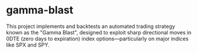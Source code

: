 # gamma-blast
This project implements and backtests an automated trading strategy known as the "Gamma Blast", designed to exploit sharp directional moves in 0DTE (zero days to expiration) index options—particularly on major indices like SPX and SPY.
